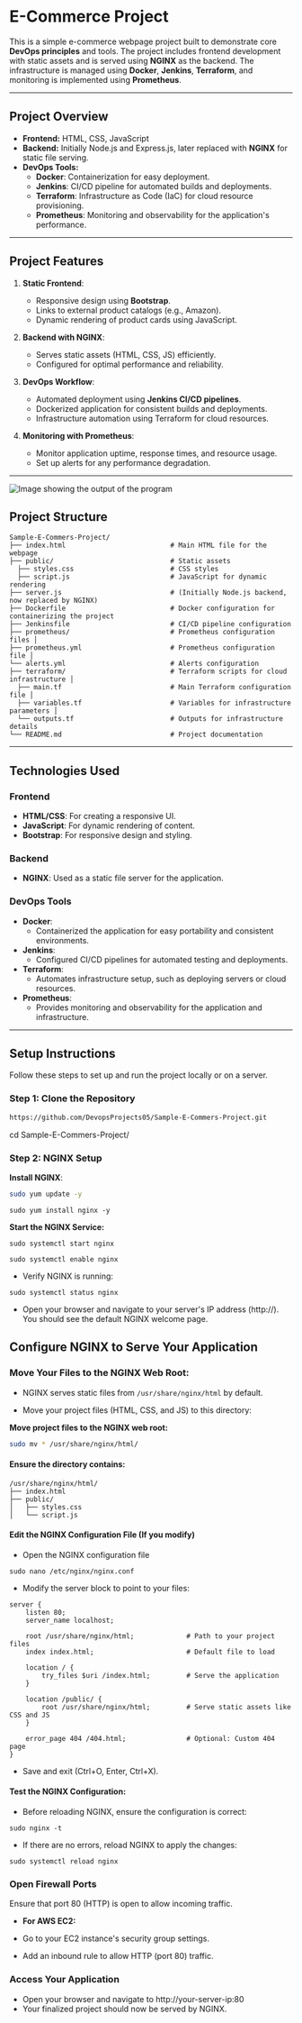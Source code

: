 # E-Commerce Project

This is a simple e-commerce webpage project built to demonstrate core **DevOps principles** and tools. The project includes frontend development with static assets and is served using **NGINX** as the backend. The infrastructure is managed using **Docker**, **Jenkins**, **Terraform**, and monitoring is implemented using **Prometheus**.

---

## **Project Overview**
- **Frontend:** HTML, CSS, JavaScript
- **Backend:** Initially Node.js and Express.js, later replaced with **NGINX** for static file serving.
- **DevOps Tools:**
  - **Docker**: Containerization for easy deployment.
  - **Jenkins**: CI/CD pipeline for automated builds and deployments.
  - **Terraform**: Infrastructure as Code (IaC) for cloud resource provisioning.
  - **Prometheus**: Monitoring and observability for the application's performance.

---

## **Project Features**
1. **Static Frontend**:
   - Responsive design using **Bootstrap**.
   - Links to external product catalogs (e.g., Amazon).
   - Dynamic rendering of product cards using JavaScript.
   
2. **Backend with NGINX**:
   - Serves static assets (HTML, CSS, JS) efficiently.
   - Configured for optimal performance and reliability.

3. **DevOps Workflow**:
   - Automated deployment using **Jenkins CI/CD pipelines**.
   - Dockerized application for consistent builds and deployments.
   - Infrastructure automation using Terraform for cloud resources.

4. **Monitoring with Prometheus**:
   - Monitor application uptime, response times, and resource usage.
   - Set up alerts for any performance degradation.

---

![Image showing the output of the program](githubtools.jpg)


## **Project Structure**
```
Sample-E-Commers-Project/ 
├── index.html                          # Main HTML file for the webpage 
├── public/                             # Static assets 
  ├── styles.css                        # CSS styles 
  ├── script.js                         # JavaScript for dynamic rendering   
├── server.js                           # (Initially Node.js backend, now replaced by NGINX) 
├── Dockerfile                          # Docker configuration for containerizing the project 
├── Jenkinsfile                         # CI/CD pipeline configuration 
├── prometheus/                         # Prometheus configuration files │ 
├── prometheus.yml                      # Prometheus configuration file │ 
└── alerts.yml                          # Alerts configuration 
├── terraform/                          # Terraform scripts for cloud infrastructure │ 
  ├── main.tf                           # Main Terraform configuration file │ 
  ├── variables.tf                      # Variables for infrastructure parameters │ 
  └── outputs.tf                        # Outputs for infrastructure details 
└── README.md                           # Project documentation
```

---

## **Technologies Used**
### **Frontend**
- **HTML/CSS**: For creating a responsive UI.
- **JavaScript**: For dynamic rendering of content.
- **Bootstrap**: For responsive design and styling.

### **Backend**
- **NGINX**: Used as a static file server for the application.

### **DevOps Tools**
- **Docker**:
  - Containerized the application for easy portability and consistent environments.
- **Jenkins**:
  - Configured CI/CD pipelines for automated testing and deployments.
- **Terraform**:
  - Automates infrastructure setup, such as deploying servers or cloud resources.
- **Prometheus**:
  - Provides monitoring and observability for the application and infrastructure.

---



## **Setup Instructions**
Follow these steps to set up and run the project locally or on a server.

### **Step 1: Clone the Repository**
```bash
https://github.com/DevopsProjects05/Sample-E-Commers-Project.git
```
cd Sample-E-Commers-Project/

### **Step 2: NGINX Setup**

 **Install NGINX**:
  ```bash
  sudo yum update -y
   ```
  ```
  sudo yum install nginx -y
  ```
  **Start the NGINX Service:**
  ```
  sudo systemctl start nginx
  ```
  ```
sudo systemctl enable nginx
```
- Verify NGINX is running:
 ```
 sudo systemctl status nginx
 ```
- Open your browser and navigate to your server's IP address (http://<your-server-ip>). You should see the default NGINX welcome page. 

## Configure NGINX to Serve Your Application

### Move Your Files to the NGINX Web Root:
- NGINX serves static files from `/usr/share/nginx/html` by default.

- Move your project files (HTML, CSS, and JS) to this directory:

**Move project files to the NGINX web root:**
  ```bash
  sudo mv * /usr/share/nginx/html/
  ```
#### Ensure the directory contains:

```
/usr/share/nginx/html/
├── index.html
├── public/
│   ├── styles.css
│   └── script.js
```
#### Edit the NGINX Configuration File (If you modify)

- Open the NGINX configuration file
```
sudo nano /etc/nginx/nginx.conf
```
- Modify the server block to point to your files:
```
server {
    listen 80;
    server_name localhost;

    root /usr/share/nginx/html;             # Path to your project files
    index index.html;                       # Default file to load

    location / {
        try_files $uri /index.html;         # Serve the application
    }

    location /public/ {
        root /usr/share/nginx/html;         # Serve static assets like CSS and JS
    }

    error_page 404 /404.html;               # Optional: Custom 404 page
}

```
- Save and exit (Ctrl+O, Enter, Ctrl+X).

#### Test the NGINX Configuration:

- Before reloading NGINX, ensure the configuration is correct:
```
sudo nginx -t
```
- If there are no errors, reload NGINX to apply the changes:
```
sudo systemctl reload nginx
```

### Open Firewall Ports

Ensure that port 80 (HTTP) is open to allow incoming traffic.

- **For AWS EC2:**

- Go to your EC2 instance's security group settings.
- Add an inbound rule to allow HTTP (port 80) traffic.

### Access Your Application

- Open your browser and navigate to http://your-server-ip:80
- Your finalized project should now be served by NGINX.